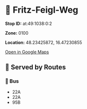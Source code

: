 # 🚉 Fritz-Feigl-Weg


**Stop ID:** at:49:1038:0:2

**Zone:** 0100

**Location:** 48.23425872, 16.47230855

[Open in Google Maps](https://www.google.com/maps?q=48.23425872,16.47230855)

## 🚆 Served by Routes

### 🚌 Bus
- 22A
- 22A
- 95B